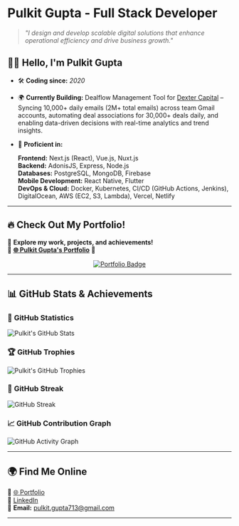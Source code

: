 # Pulkit Gupta - Full Stack Developer

> _"I design and develop scalable digital solutions that enhance operational efficiency and drive business growth."_

## 👋🏼 Hello, I'm Pulkit Gupta

- 🛠️ **Coding since:** _2020_
- 🌍 **Currently Building:** Dealflow Management Tool for [Dexter Capital](https://dextercapital.in) – Syncing 10,000+ daily emails (2M+ total emails) across team Gmail accounts, automating deal associations for 30,000+ deals daily, and enabling data-driven decisions with real-time analytics and trend insights.

- 📌 **Proficient in:**

  **Frontend:** Next.js (React), Vue.js, Nuxt.js  
  **Backend:** AdonisJS, Express, Node.js  
  **Databases:** PostgreSQL, MongoDB, Firebase  
  **Mobile Development:** React Native, Flutter  
  **DevOps & Cloud:** Docker, Kubernetes, CI/CD (GitHub Actions, Jenkins), DigitalOcean, AWS (EC2, S3, Lambda), Vercel, Netlify

---

## 🔥 **Check Out My Portfolio!**

🎯 **Explore my work, projects, and achievements!**  
🚀 **[🌐 Pulkit Gupta's Portfolio](https://pulkit-gupta.com/)** 🚀

<p align="center">
  <a href="https://pulkit-gupta.com/">
    <img src="https://img.shields.io/badge/Visit-Portfolio-blueviolet?style=for-the-badge&logo=vercel&logoColor=white" alt="Portfolio Badge"/>
  </a>
</p>

---

## 📊 **GitHub Stats & Achievements**

### 🚀 **GitHub Statistics**

![Pulkit's GitHub Stats](https://stats.pulkit-gupta.com/api?username=pulkitgupta2&show_icons=true&theme=radical&include_all_commits=true&rank_icon=percentile)

<!-- ![](https://stats.pulkit-gupta.com/api/top-langs/?username=anuraghazra&layout=pie) -->

### 🏆 **GitHub Trophies**

![Pulkit's GitHub Trophies](https://stats.trophies.pulkit-gupta.com/?username=pulkitgupta2&theme=onedark)

### 🚀 **GitHub Streak**

![GitHub Streak](https://github-readme-streak-stats.herokuapp.com/?user=pulkitgupta2&theme=radical)

### 📈 **GitHub Contribution Graph**

![GitHub Activity Graph](https://github-readme-activity-graph.vercel.app/graph?username=pulkitgupta2&theme=react-dark)

---

## 🌍 **Find Me Online**

🔗 [🌐 Portfolio](https://pulkit-gupta.com/)  
💼 [LinkedIn](https://www.linkedin.com/in/pulkitgupta712/)  
📧 **Email:** pulkit.gupta713@gmail.com

---
